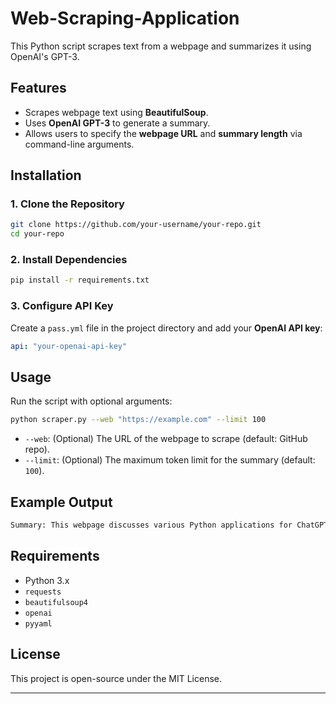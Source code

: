 # Web-Scraping-Application

This Python script scrapes text from a webpage and summarizes it using OpenAI's GPT-3.  

## **Features**  
- Scrapes webpage text using **BeautifulSoup**.  
- Uses **OpenAI GPT-3** to generate a summary.  
- Allows users to specify the **webpage URL** and **summary length** via command-line arguments.  

## **Installation**  

### **1. Clone the Repository**  
```sh
git clone https://github.com/your-username/your-repo.git
cd your-repo
```

### **2. Install Dependencies**  
```sh
pip install -r requirements.txt
```

### **3. Configure API Key**  
Create a `pass.yml` file in the project directory and add your **OpenAI API key**:  
```yaml
api: "your-openai-api-key"
```

## **Usage**  

Run the script with optional arguments:  
```sh
python scraper.py --web "https://example.com" --limit 100
```

- `--web`: (Optional) The URL of the webpage to scrape (default: GitHub repo).  
- `--limit`: (Optional) The maximum token limit for the summary (default: `100`).  

## **Example Output**  
```sh
Summary: This webpage discusses various Python applications for ChatGPT...
```

## **Requirements**  
- Python 3.x  
- `requests`  
- `beautifulsoup4`  
- `openai`  
- `pyyaml`  

## **License**  
This project is open-source under the MIT License.  

---
